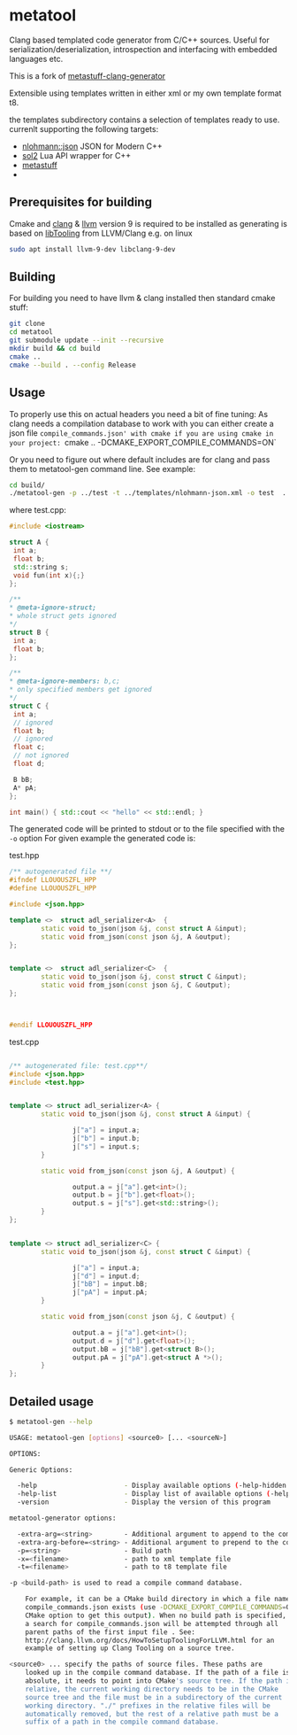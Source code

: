 # metatool

Clang based templated code generator from C/C++ sources. Useful for serialization/deserialization, introspection and interfacing with embedded languages etc.

This is a fork of [metastuff-clang-generator](https://github.com/btaczala/metastuff-clang-generator)

Extensible using templates written in either xml or my own template format t8.

the templates subdirectory contains a selection of templates ready to use. currenlt supporting the following targets:
* [nlohmann::json](https://github.com/nlohmann/json) JSON for Modern C++
* [sol2](https://github.com/ThePhD/sol2) Lua API wrapper for C++
* [metastuff](https://github.com/eliasdaler/MetaStuff)
*
## Prerequisites for building
Cmake and [clang](https://clang.llvm.org/) & [llvm](https://llvm.org/) version 9 is required to be installed as generating is based on [libTooling](https://clang.llvm.org/docs/LibTooling.html) from LLVM/Clang
e.g. on linux

```sh
sudo apt install llvm-9-dev libclang-9-dev
```

## Building

For building you need to have llvm & clang installed then standard cmake stuff:

```sh
git clone
cd metatool
git submodule update --init --recursive
mkdir build && cd build
cmake ..
cmake --build . --config Release
```

## Usage

To properly use this on actual headers you need a bit of fine tuning:
As clang needs a compilation database to work with you can either create a json file `compile_commands.json' with cmake if you are using cmake in your project:
 `cmake .. -DCMAKE_EXPORT_COMPILE_COMMANDS=ON`

Or you need to figure out where default includes are for clang and pass them to metatool-gen command line. See example:

 ```sh
 cd build/
 ./metatool-gen -p ../test -t ../templates/nlohmann-json.xml -o test  ../test/test.cpp -- -I/usr/lib/llvm-9/include -std=c++17

 ```

 where test.cpp:

 ```cpp
#include <iostream>

struct A {
  int a;
  float b;
  std::string s;
  void fun(int x){;}
};

/**
 * @meta-ignore-struct;
 * whole struct gets ignored
 */
struct B {
  int a;
  float b;
};

/**
 * @meta-ignore-members: b,c;
 * only specified members get ignored
 */
struct C {
  int a;
  // ignored
  float b;
  // ignored
  float c;
  // not ignored
  float d;

  B bB;
  A* pA;
};

int main() { std::cout << "hello" << std::endl; }
```

The generated code will be printed to stdout or to the file specified with the `-o` option
For given example the generated code is:

test.hpp
```cpp
/** autogenerated file **/
#ifndef LLOUOUSZFL_HPP
#define LLOUOUSZFL_HPP

#include <json.hpp>

template <>  struct adl_serializer<A>  {
        static void to_json(json &j, const struct A &input);
        static void from_json(const json &j, A &output);
};


template <>  struct adl_serializer<C>  {
        static void to_json(json &j, const struct C &input);
        static void from_json(const json &j, C &output);
};



#endif LLOUOUSZFL_HPP
```

test.cpp
```cpp

/** autogenerated file: test.cpp**/
#include <json.hpp>
#include <test.hpp>


template <> struct adl_serializer<A> {
        static void to_json(json &j, const struct A &input) {

                j["a"] = input.a;
                j["b"] = input.b;
                j["s"] = input.s;
        }

        static void from_json(const json &j, A &output) {

                output.a = j["a"].get<int>();
                output.b = j["b"].get<float>();
                output.s = j["s"].get<std::string>();
        }
};


template <> struct adl_serializer<C> {
        static void to_json(json &j, const struct C &input) {

                j["a"] = input.a;
                j["d"] = input.d;
                j["bB"] = input.bB;
                j["pA"] = input.pA;
        }

        static void from_json(const json &j, C &output) {

                output.a = j["a"].get<int>();
                output.d = j["d"].get<float>();
                output.bB = j["bB"].get<struct B>();
                output.pA = j["pA"].get<struct A *>();
        }
};


```

## Detailed usage

```sh
$ metatool-gen --help

USAGE: metatool-gen [options] <source0> [... <sourceN>]

OPTIONS:

Generic Options:

  -help                      - Display available options (-help-hidden for more)
  -help-list                 - Display list of available options (-help-list-hidden for more)
  -version                   - Display the version of this program

metatool-generator options:

  -extra-arg=<string>        - Additional argument to append to the compiler command line
  -extra-arg-before=<string> - Additional argument to prepend to the compiler command line
  -p=<string>                - Build path
  -x=<filename>              - path to xml template file
  -t=<filename>              - path to t8 template file

-p <build-path> is used to read a compile command database.

	For example, it can be a CMake build directory in which a file named
	compile_commands.json exists (use -DCMAKE_EXPORT_COMPILE_COMMANDS=ON
	CMake option to get this output). When no build path is specified,
	a search for compile_commands.json will be attempted through all
	parent paths of the first input file . See:
	http://clang.llvm.org/docs/HowToSetupToolingForLLVM.html for an
	example of setting up Clang Tooling on a source tree.

<source0> ... specify the paths of source files. These paths are
	looked up in the compile command database. If the path of a file is
	absolute, it needs to point into CMake's source tree. If the path is
	relative, the current working directory needs to be in the CMake
	source tree and the file must be in a subdirectory of the current
	working directory. "./" prefixes in the relative files will be
	automatically removed, but the rest of a relative path must be a
	suffix of a path in the compile command database.
```
